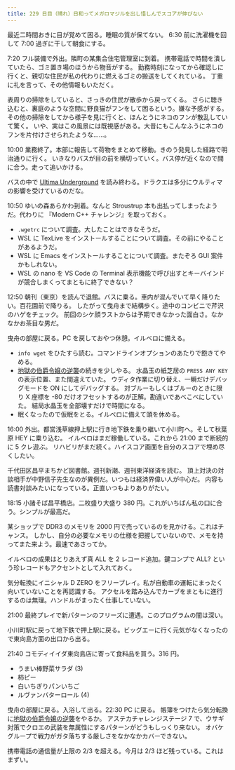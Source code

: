 ```yaml
---
title: 229 日目（晴れ）日和ってメガロマジルを出し惜しんでスコアが伸びない
---
```


最近二時間おきに目が覚めて困る。睡眠の質が保てない。
6:30 前に洗濯機を回して 7:00 過ぎに干して朝食にする。

7:20 フル装備で外出。隣町の某集合住宅管理室に到着。
携帯電話で時間を潰していたら、ゴミ置き場のほうから物音がする。
勤務時刻になってから確認しに行くと、親切な住民が私の代わりに燃えるゴミの搬送をしてくれている。
丁重に礼を言って、その他情報もいただく。

表周りの掃除をしていると、さっきの住民が散歩から戻ってくる。
さらに聴き込むと、裏庭のような空間に野良猫がフンをして困るという。嫌な予感がする。
その他の掃除をしてから様子を見に行くと、ほんとうにネコのフンが散乱していて驚く。
いや、実はこの風景には既視感がある。大昔にもこんなふうにネコのフンを片付けさせられたような……。

10:00 業務終了。本部に報告して荷物をまとめて移動。きのう発見した経路で明治通りに行く。
いきなりバスが目の前を横切っていく。バス停が近くなので間に合う。走って追いかける。

バスの中で [Ultima Underground][metal] を読み終わる。ドラクエは多分にウルティマの影響を受けているのだな。

10:50 ゆいの森あらかわ到着。なんと Stroustrup 本も出払ってしまったようだ。代わりに
『Modern C++ チャレンジ』を取っておく。

* `.wgetrc` について調査。大したことはできなそうだ。
* WSL に TexLive をインストールすることについて調査。その前にやることがあるようだ。
* WSL に Emacs をインストールすることについて調査。またぞろ GUI 案件かもしれない。
* WSL の nano を VS Code の Terminal 表示機能で呼び出すとキーバインドが競合しまくってまともに終了できない？

12:50 朝刊（東京）を読んで退館。バスに乗る。車内が混んでいて早く降りたい。百花園前で降りる。
したがって曳舟まで結構歩く。途中のコンビニで芹沢のハゲをチェック。
前回のシケ顔ラストからは予期できなかった面白さ。なかなかお茶目な男だ。

曳舟の部屋に戻る。PC を戻しておやつ休憩。イルベロに備える。

* `info wget` をひたすら読む。コマンドラインオプションのあたりで飽きてやめる。
* [地獄の伯爵令嬢の逆襲][bshf20]の続きを少しやる。
  水晶玉の紙芝居の `PRESS ANY KEY` の表示位置、また間違えていた。
  ウディタ作業に切り替え、一瞬だけデバッグモードを ON にしてデバッグする。
  対ブルーもしくはブルーのときに限り X 座標を -80 だけオフセットするのが正解。勘違いであべこべにしていた。
  結局水晶玉を全部壊すだけで時間になる。
* 眠くなったので仮眠をとる。イルベロに備えて頭を休める。

16:00 外出。都営浅草線押上駅に行き地下鉄を乗り継いて小川町へ。そして秋葉原 HEY に乗り込む。
イルベロはまだ稼働している。これから 21:00 まで断続的に 5 クレ遊ぶ。
リハビリがまだ続く。ハイスコア画面を自分のスコアで埋め尽くしたい。

千代田区昌平まちかど図書館。週刊新潮、週刊東洋経済を読む。
頂上対決の対談相手が中野信子先生なのが異例だ。いつもは経済界偉い人が中心だ。
内容も読書対談みたいになっている。正直いつもよりありがたい。

18:15 小諸そば昌平橋店。二枚盛り大盛り 380 円。これがいちばん私の口に合う。シンプルが最高だ。

某ショップで DDR3 のメモリを 2000 円で売っているのを見かける。これはチャンス。
しかし、自分の必要なメモリの仕様を把握していないので、メモを持ってまた来よう。最速であさってか。

イルベロの成果はとりあえず真 ALL を 2 レコード追加。鍵コンプで ALL? という珍レコードもアクセントとして入れておく。

気分転換にイニシャル D ZERO をフリープレイ。私が自動車の運転にまったく向いていないことを再認識する。
アクセルを踏み込んでカーブをまともに進行するのは無理。ハンドルがまったく仕事していない。

21:00 最終プレイで新パターンのフリーズに遭遇。このプログラムの闇は深い。

小川町駅に戻って地下鉄で押上駅に戻る。ビッグエーに行く元気がなくなったので東向島方面の出口から出る。

21:40 コモディイイダ東向島店に寄って食料品を買う。316 円。

* うまい棒野菜サラダ (3)
* 柿ピー
* 白いちぎりパンいちご
* ルヴァンバターロール (4)

曳舟の部屋に戻る。入浴して出る。22:30 PC に戻る。
帳簿をつけたら気分転換に[地獄の伯爵令嬢の逆襲][bshf20]をやるか。
アステカチャレンジステージ 7 で、ウサギ対策でクロエの武装を無属性にするパターンがどうもしっくり来ない。
オバケグループで戦力がガタ落ちする厳しさをなかなかカバーできない。

携帯電話の通信量が上限の 2/3 を超える。今月は 2/3 ほど残っている。これはまずい。

[bshf20]: https://wodifes.net/game/show/412
[metal]: http://metal.the-ninja.jp/
